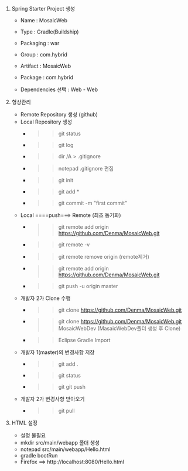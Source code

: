 
1. Spring Starter Project 생성

	- Name : MosaicWeb
	- Type : Gradle(Buildship)
	- Packaging : war
	- Group : com.hybrid
	- Artifact : MosaicWeb
	- Package : com.hybrid
	
	- Dependencies 선택 : Web - Web
2. 형상관리

	- Remote Repository 생성 (github)
	- Local Repository 생성
		- >> git status
		- >> git log
		- >> dir /A > .gitignore
		- >> notepad .gitignore 편집
		- >> git init
		- >> git add *
		- >> git commit -m "first commit" 
	- Local ====push===> Remote (최초 동기화)
		- >> git remote add origin https://github.com/Denma/MosaicWeb.git
		- >> git remote -v
		- >> git remote remove origin (remote제거)
		- >> git remote add origin https://github.com/Denma/MosaicWeb.git
		- >> git push -u origin master
	- 개발자 2가 Clone 수행
		- >> git clone https://github.com/Denma/MosaicWeb.git
		- >> git clone https://github.com/Denma/MosaicWeb.git MosaicWebDev (MasaicWebDev폴더 생성 후 Clone)
		- >> Eclipse Gradle Import		
	- 개발자 1(master)의 변경사항 저장
		- >> git add .
		- >> git status
		- >> git git push
	- 개발자 2가 변경사항 받아오기
		- >> git pull
		
3. HTML 설정

	- 설정 불필요
	- mkdir src/main/webapp 폴더 생성
	- notepad src/main/webapp/Hello.html
	- gradle bootRun 
	- Firefox ==> http://localhost:8080/Hello.html
		
	
	
	
	
	
	